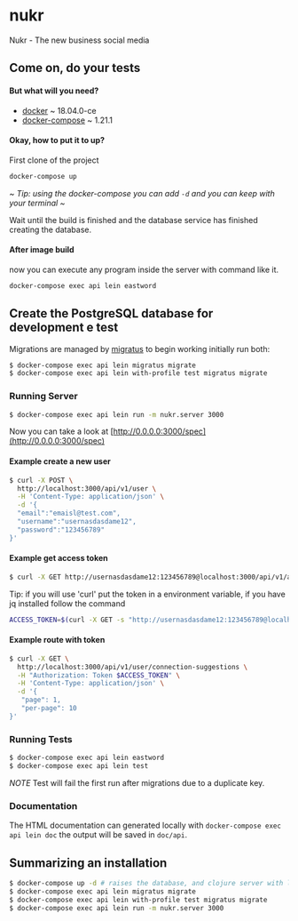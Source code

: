 # nukr

Nukr - The new business social media

## Come on, do your tests

#### But what will you need?

- [docker](https://docs.docker.com/install/) ~ 18.04.0-ce
- [docker-compose](https://docs.docker.com/compose/) ~ 1.21.1

#### Okay, how to put it to up?

First clone of the project
```bash
docker-compose up
```
*~ Tip: using the docker-compose you can add `-d` and you can keep with your terminal ~*

Wait until the build is finished and the database service has finished creating the database.

#### After image build

now you can execute any program inside the server with command like it.
```bash
docker-compose exec api lein eastword
```

## Create the PostgreSQL database for development e test

Migrations are managed by [migratus](https://github.com/yogthos/migratus) to begin working initially
run both:

```sh
$ docker-compose exec api lein migratus migrate
$ docker-compose exec api lein with-profile test migratus migrate
```

### Running Server

```sh
$ docker-compose exec api lein run -m nukr.server 3000
```

Now you can take a look at [http://0.0.0.0:3000/spec](http://0.0.0.0:3000/spec)

#### Example create a new user

```sh
$ curl -X POST \
  http://localhost:3000/api/v1/user \
  -H 'Content-Type: application/json' \
  -d '{ 
  "email":"emaisl@test.com",
  "username":"usernasdasdame12",
  "password":"123456789"	
}'
```

#### Example get access token

```sh
$ curl -X GET http://usernasdasdame12:123456789@localhost:3000/api/v1/auth
```

Tip: if you will use 'curl' put the token in a environment variable, if you have jq installed follow the command
```sh
ACCESS_TOKEN=$(curl -X GET -s "http://usernasdasdame12:123456789@localhost:3000/api/v1/auth" | jq .token | tr -d '"')
```
#### Example route with token

```sh
$ curl -X GET \
  http://localhost:3000/api/v1/user/connection-suggestions \
  -H "Authorization: Token $ACCESS_TOKEN" \
  -H 'Content-Type: application/json' \
  -d '{  
   "page": 1,
   "per-page": 10
}'
```

### Running Tests

```sh
$ docker-compose exec api lein eastword
$ docker-compose exec api lein test
```

*NOTE* Test will fail the first run after migrations due to a duplicate key.

### Documentation

The HTML documentation can generated locally with `docker-compose exec api lein doc` the output will be
saved in `doc/api`.


## Summarizing an installation

```sh
$ docker-compose up -d # raises the database, and clojure server with lein repl active on port: 12345
$ docker-compose exec api lein migratus migrate
$ docker-compose exec api lein with-profile test migratus migrate
$ docker-compose exec api lein run -m nukr.server 3000
```